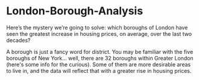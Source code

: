 # London-Borough-Analysis
Here’s the mystery we’re going to solve: which boroughs of London have seen the greatest increase in housing prices, on average, over the last two decades?

A borough is just a fancy word for district. You may be familiar with the five boroughs of New York… well, there are 32 boroughs within Greater London 
(here's some info for the curious). Some of them are more desirable areas to live in, and the data will reflect that with a greater rise in housing prices.
